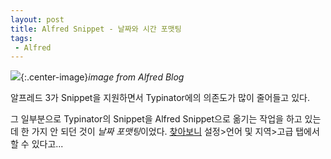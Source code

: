 ```yaml
---
layout: post
title: Alfred Snippet - 날짜와 시간 포맷팅
tags:
 - Alfred
---
```


![](https://www.alfredapp.com/help/features/clipboard/dynamic-placeholders/system-prefs-date-time.png){:.center-image}*image from Alfred Blog*

알프레드 3가 Snippet을 지원하면서 Typinator에의 의존도가 많이 줄어들고 있다.

그 일부분으로 Typinator의 Snippet을 Alfred Snippet으로 옮기는 작업을 하고 있는데 한 가지 안 되던 것이 *날짜 포맷팅*이었다. [찾아보니](https://www.alfredapp.com/help/features/clipboard/dynamic-placeholders/#date-time) 설정>언어 및 지역>고급 탭에서 할 수 있다고...